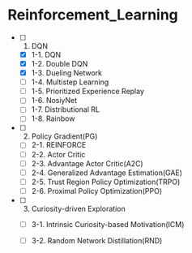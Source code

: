 # Reinforcement_Learning

- [ ] 1. DQN
  - [x] 1-1. DQN
  - [x] 1-2. Double DQN
  - [x] 1-3. Dueling Network
  - [ ] 1-4. Multistep Learning
  - [ ] 1-5. Prioritized Experience Replay
  - [ ] 1-6. NosiyNet
  - [ ] 1-7. Distributional RL
  - [ ] 1-8. Rainbow

- [ ] 2. Policy Gradient(PG)
  - [ ] 2-1. REINFORCE
  - [ ] 2-2. Actor Critic
  - [ ] 2-3. Advantage Actor Critic(A2C)
  - [ ] 2-4. Generalized Advantage Estimation(GAE)
  - [ ] 2-5. Trust Region Policy Optimization(TRPO)
  - [ ] 2-6. Proximal Policy Optimization(PPO) 

- [ ] 3. Curiosity-driven Exploration
  - [ ] 3-1. Intrinsic Curiosity-based Motivation(ICM)
  - [ ] 3-2. Random Network Distillation(RND)

